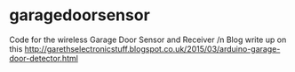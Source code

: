 # garagedoorsensor
Code for the wireless Garage Door Sensor and Receiver /n
Blog write up on this http://garethselectronicstuff.blogspot.co.uk/2015/03/arduino-garage-door-detector.html
